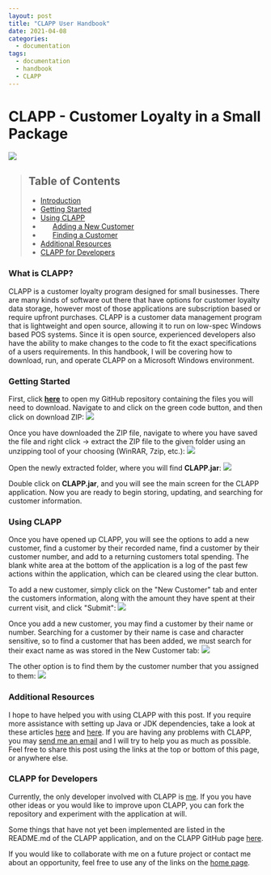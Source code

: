 ```yaml
---
layout: post
title: "CLAPP User Handbook"
date: 2021-04-08
categories:
  - documentation
tags:
  - documentation
  - handbook
  - CLAPP
---
```


# CLAPP - Customer Loyalty in a Small Package
![](https://rohitbassi.me/images/clapp.jpg)

> ## Table of Contents
> 
> - [Introduction](#intro)
> - [Getting Started](#get-started)
> - [Using CLAPP](#using-clapp) 
> - &nbsp; &nbsp; &nbsp; [Adding a New Customer](#add-customer)
> - &nbsp; &nbsp; &nbsp; [Finding a Customer](#find-customer)
> - [Additional Resources](#add-res)
> - [CLAPP for Developers](#clapp-supp)


### <a name="intro"> What is CLAPP? </a>

CLAPP is a customer loyalty program designed for small businesses. There are many kinds of software out there that have options for customer loyalty data storage, however most of those applications are subscription based or require upfront purchases. CLAPP is a customer data management program that is lightweight and open source, allowing it to run on low-spec Windows based POS systems. Since it is open source, experienced developers also have the ability to make changes to the code to fit the exact specifications of a users requirements. In this handbook, I will be covering how to download, run, and operate CLAPP on a Microsoft Windows environment.

### <a name="get-started"> Getting Started </a>

First, click [**here**](https://github.com/r-bassi/CLAPP) to open my GitHub repository containing the files you will need to download. Navigate to and click on the green code button, and then click on download ZIP:
![](https://rohitbassi.me/images/clappdownload.png)

Once you have downloaded the ZIP file, navigate to where you have saved the file and right click -> extract the ZIP file to the given folder using an unzipping tool of your choosing (WinRAR, 7zip, etc.):
![](https://rohitbassi.me/images/extract.JPG)

Open the newly extracted folder, where you will find **CLAPP.jar**:
![](https://rohitbassi.me/images/clappjar.JPG)

Double click on **CLAPP.jar**, and you will see the main screen for the CLAPP application. Now you are ready to begin storing, updating, and searching for  customer information.

### <a name="using-clapp"> Using CLAPP </a>

Once you have opened up CLAPP, you will see the options to add a new customer, find a customer by their recorded name, find a customer by their customer number, and add to a returning customers total spending. The blank white area at the bottom of the application is a log of the past few actions within the application, which can be cleared using the clear button. 

<a name="add-customer"></a>
To add a new customer, simply click on the "New Customer" tab and enter the customers information, along with the amount they have spent at their current visit, and click "Submit":
![](https://rohitbassi.me/images/clappgood.JPG)
&nbsp;


<a name="find-customer"></a>
Once you add a new customer, you may find a customer by their name or number. Searching for a customer by their name is case and character sensitive, so to find a customer that has been added, we must search for their exact name as was stored in the New Customer tab: 
![](https://rohitbassi.me/images/findnum.JPG)

The other option is to find them by the customer number that you assigned to them:
![](https://rohitbassi.me/images/findnum2.JPG)


### <a name="add-res">Additional Resources</a>

I hope to have helped you with using CLAPP with this post. If you require more assistance with setting up Java or JDK dependencies, take a look at these articles [here](https://www.java.com/en/download/help/index_installing.html) and [here](https://docs.oracle.com/javase/8/docs/technotes/guides/install/windows_jdk_install.html). If you are having any problems with CLAPP, you may [send me an email](mailto:rohit.bassi@outlook.com) and I will try to help you as much as possible. Feel free to share this post using the links at the top or bottom of this page, or anywhere else.

### <a name="clapp-supp"> CLAPP for Developers </a>

Currently, the only developer involved with CLAPP is [me](https://rohitbassi.me/). If you you have other ideas or you would like to improve upon CLAPP, you can fork the repository and experiment with the application at will.

Some things that have not yet been implemented are listed in the README.md of the CLAPP application, and on the CLAPP GitHub page [here](https://github.com/r-bassi/CLAPP).

 If you would like to collaborate with me on a future project or contact me about an opportunity, feel free to use any of the links on the [home page](https://rohitbassi.me/).
